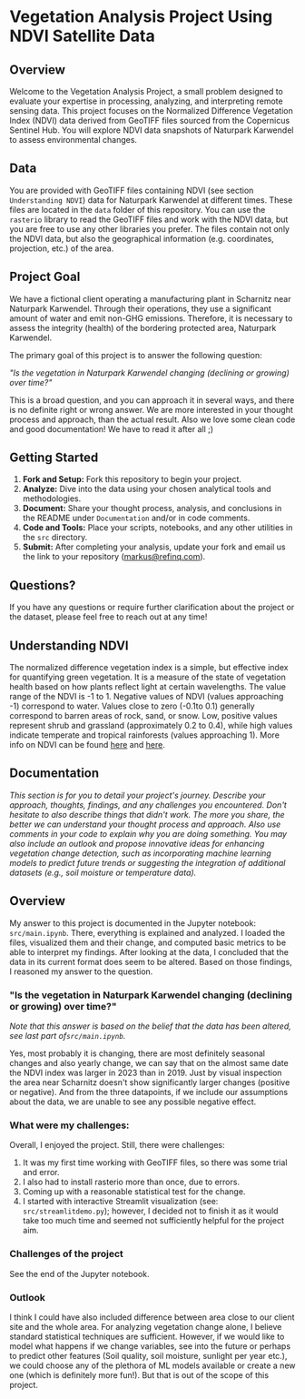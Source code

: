 # Vegetation Analysis Project Using NDVI Satellite Data

## Overview

Welcome to the Vegetation Analysis Project, a small problem designed to evaluate
your expertise in processing, analyzing, and interpreting remote sensing data. This
project focuses on the Normalized Difference Vegetation Index (NDVI) data derived from
GeoTIFF files sourced from the Copernicus Sentinel Hub. You will explore NDVI data
snapshots of Naturpark Karwendel to assess environmental changes.

## Data

You are provided with GeoTIFF files containing NDVI (see section `Understanding NDVI`)
data for Naturpark Karwendel at different times. These files are located in the `data`
folder of this repository. You can use the `rasterio` library to read the GeoTIFF files
and work with the NDVI data, but you are free to use any other libraries you prefer. The
files contain not only the NDVI data, but also the geographical information (e.g.
coordinates, projection, etc.) of the area.

## Project Goal

We have a fictional client operating a manufacturing plant in Scharnitz near Naturpark
Karwendel. Through their operations, they use a significant amount of water and emit
non-GHG emissions. Therefore, it is necessary to assess the integrity (health) of the
bordering protected area, Naturpark Karwendel.

The primary goal of this project is to answer the following question:

_"Is the vegetation in Naturpark Karwendel changing (declining or growing) over time?"_

This is a broad question, and you can approach it in several ways, and there is no
definite right or wrong answer. We are more interested in your thought process and
approach, than the actual result. Also we love some clean code and good documentation!
We have to read it after all ;)

## Getting Started

1. **Fork and Setup:** Fork this repository to begin your project.
2. **Analyze:** Dive into the data using your chosen analytical tools and methodologies.
3. **Document:** Share your thought process, analysis, and conclusions in the README
   under `Documentation` and/or in code comments.
4. **Code and Tools:** Place your scripts, notebooks, and any other utilities in
   the `src` directory.
5. **Submit:** After completing your analysis, update your fork and email us the link to
   your repository (markus@refinq.com).

## Questions?

If you have any questions or require further clarification about the project or the
dataset, please feel free to reach out at any time!

## Understanding NDVI

The normalized difference vegetation index is a simple, but effective index for
quantifying green vegetation. It is a measure of the state of vegetation health based on
how plants reflect light at certain wavelengths. The value range of the NDVI is -1 to 1.
Negative values of NDVI (values approaching -1) correspond to water. Values close to
zero (-0.1to 0.1) generally correspond to barren areas of rock, sand, or snow. Low,
positive values represent shrub and grassland (approximately 0.2 to 0.4), while high
values indicate temperate and tropical rainforests (values approaching 1).
More info on NDVI can be
found [here](https://custom-scripts.sentinel-hub.com/sentinel-2/ndvi/)
and [here](https://eos.com/ndvi/).

## Documentation

_This section is for you to detail your project's journey. Describe your approach,
thoughts, findings, and any challenges you encountered. Don't hesitate to also describe
things that didn't work. The more you share, the better we can understand your thought
process and approach. Also use comments in your code to explain why you are doing
something. You may also include an outlook and propose innovative ideas for enhancing
vegetation change detection, such as incorporating machine learning models to predict
future trends or suggesting the integration of additional datasets
(e.g., soil moisture or temperature data)._

## Overview
My answer to this project is documented in the Jupyter notebook: `src/main.ipynb`. There, everything is explained and analyzed. I loaded the files, visualized them and their change, and computed basic metrics to be able to interpret my findings. After looking at the data, I concluded that the data in its current format does seem to be altered. Based on those findings, I reasoned my answer to the question.

### "Is the vegetation in Naturpark Karwendel changing (declining or growing) over time?"
_Note that this answer is based on the belief that the data has been altered, see last part of`src/main.ipynb`._

Yes, most probably it is changing, there are most definitely seasonal changes and also yearly change, we can say that on the almost same date the NDVI index was larger in 2023 than in 2019. Just by visual inspection the area near Scharnitz doesn't show significantly larger changes (positive or negative). And from the three datapoints, if we include our assumptions about the data, we are unable to see any possible negative effect.

### What were my challenges:
Overall, I enjoyed the project. Still, there were challenges:
1. It was my first time working with GeoTIFF files, so there was some trial and error.
2. I also had to install rasterio more than once, due to errors.
3. Coming up with a reasonable statistical test for the change.
4. I started with interactive Streamlit visualization (see: `src/streamlitdemo.py`); however, I decided not to finish it as it would take too much time and seemed not sufficiently helpful for the project aim.

### Challenges of the project
See the end of the Jupyter notebook.

### Outlook
I think I could have also included difference between area close to our client site and the whole area. For analyzing vegetation change alone, I believe standard statistical techniques are sufficient. However, if we would like to model what happens if we change variables, see into the future or perhaps to predict other features (Soil quality, soil moisture, sunlight per year etc.), we could choose any of the plethora of ML models available or create a new one (which is definitely more fun!). But that is out of the scope of this project.




